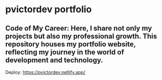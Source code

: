# pvictordev portfolio
## Code of My Career: Here, I share not only my projects but also my professional growth. This repository houses my portfolio website, reflecting my journey in the world of development and technology.
Deploy: https://pvictordev.netlify.app/
